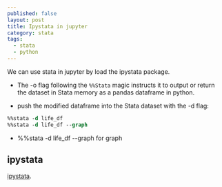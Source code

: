 ```yaml
---
published: false
layout: post
title: Ipystata in jupyter
category: stata
tags:
  - stata
  - python
---
```


We can use stata in jupyter by load the ipystata package.



 - The -o flag following the `%%Stata` magic instructs it to output or return the dataset in Stata memory as a pandas dataframe in python.

 - push the modified dataframe into the Stata dataset with the -d flag:
 
 ```stata
 %%stata -d life_df
 %%stata -d life_df --graph
 ```
 - %%stata -d life_df --graph for graph

## ipystata

 [ipystata](http://dev-ii-seminar.readthedocs.io/en/latest/notebooks/Stata_in_jupyter.html). 
